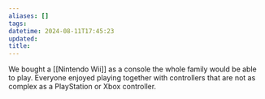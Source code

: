 ```yaml
---
aliases: []
tags: 
datetime: 2024-08-11T17:45:23
updated: 
title:
---
```

We bought a [[Nintendo Wii]] as a console the whole family would be able to play. Everyone enjoyed playing together with controllers that are not as complex as a PlayStation or Xbox controller. 